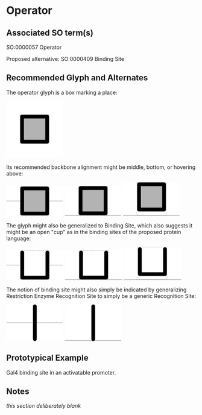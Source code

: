 # Operator

## Associated SO term(s)
SO:0000057 Operator

Proposed alternative:
SO:0000409 Binding Site

## Recommended Glyph and Alternates
The operator glyph is a box marking a place:

![glyph specification](operator-specification.png)

Its recommended backbone alignment might be middle, bottom, or hovering above:

![glyph specification](operator-specification-middle.png)
![glyph specification](operator-specification-bottom.png)
![glyph specification](operator-specification-hover.png)

The glyph might also be generalized to Binding Site, which also suggests it might be an open "cup" as in the binding sites of the proposed protein language:

![glyph specification](operator-cup-specification-middle.png)
![glyph specification](operator-cup-specification-bottom.png)
![glyph specification](operator-cup-specification-hover.png)

The notion of binding site might also simply be indicated by generalizing Restriction Enzyme Recognition Site to simply be a generic Recognition Site:

![glyph specification](restriction-enzyme-recognition-site-middle.png)
![glyph specification](restriction-enzyme-recognition-site-top.png)

## Prototypical Example

Gal4 binding site in an activatable promoter.

## Notes
*this section deliberately blank*
